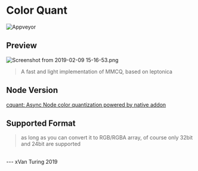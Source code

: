 # Color Quant
![Appveyor](https://ci.appveyor.com/api/projects/status/l3aqi4jrceccpg1j?svg=true)

## Preview
![Screenshot from 2019-02-09 15-16-53.png](https://i.loli.net/2019/02/09/5c5e7e7b2d278.png)
> A fast and light implementation of MMCQ, based on leptonica

## Node Version
[cquant: Async Node color quantization powered by native addon ](https://github.com/xVanTuring/cquant)
## Supported Format
> as long as you can convert it to RGB/RGBA array, of course only 32bit and 24bit are supported
<br/>
---
xVan Turing 2019
